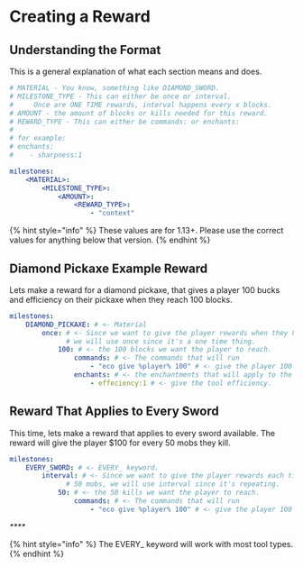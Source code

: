 # Creating a Reward

## Understanding the Format

This is a general explanation of what each section means and does.

```yaml
# MATERIAL - You know, something like DIAMOND_SWORD.
# MILESTONE_TYPE - This can either be once or interval. 
#     Once are ONE TIME rewards, interval happens every x blocks.
# AMOUNT - the amount of blocks or kills needed for this reward.
# REWARD_TYPE - This can either be commands: or enchants:
#
# for example:
# enchants:
#    - sharpness:1

milestones:
    <MATERIAL>:
        <MILESTONE_TYPE>:
            <AMOUNT>:
                <REWARD_TYPE>:
                    - "context"
```

{% hint style="info" %}
These values are for 1.13+. Please use the correct values for anything below that version.
{% endhint %}

## Diamond Pickaxe Example Reward

Lets make a reward for a diamond pickaxe, that gives a player 100 bucks and efficiency on their pickaxe when they reach 100 blocks.

```yaml
milestones:
    DIAMOND_PICKAXE: # <- Material
        once: # <- Since we want to give the player rewards when they hti 100 blocks,
              # we will use once since it's a one time thing.
            100: # <- the 100 blocks we want the player to reach.
                commands: # <- The commands that will run
                    - "eco give %player% 100" # <- give the player 100 bucks.
                enchants: # <- the enchantments that will apply to the item
                    - effeciency:1 # <- give the tool efficiency.
```

## Reward That Applies to Every Sword

This time, lets make a reward that applies to every sword available. The reward will give the player $100 for every 50 mobs they kill.

```yaml
milestones:
    EVERY_SWORD: # <- EVERY_ keyword.
        interval: # <- Since we want to give the player rewards each time they kill 
              # 50 mobs, we will use interval since it's repeating.
            50: # <- the 50 kills we want the player to reach.
                commands: # <- The commands that will run
                    - "eco give %player% 100" # <- give the player 100 bucks.
```

_****_

{% hint style="info" %}
The EVERY\_ keyword will work with most tool types.
{% endhint %}
